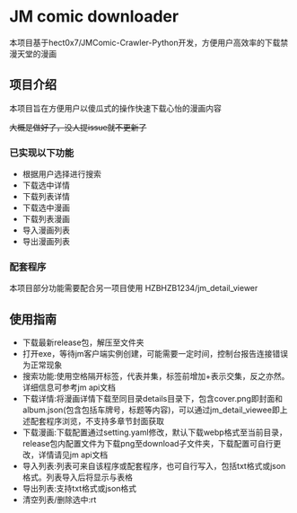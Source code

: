 # JM comic downloader
本项目基于hect0x7/JMComic-Crawler-Python开发，方便用户高效率的下载禁漫天堂的漫画    
## 项目介绍
本项目旨在方便用户以傻瓜式的操作快速下载心怡的漫画内容  

~~大概是做好了，没人提issue就不更新了~~  
### 已实现以下功能  
- 根据用户选择进行搜索  
- 下载选中详情  
- 下载列表详情  
- 下载选中漫画  
- 下载列表漫画  
- 导入漫画列表  
- 导出漫画列表  

### 配套程序  
本项目部分功能需要配合另一项目使用
HZBHZB1234/jm_detail_viewer
## 使用指南  

- 下载最新release包，解压至文件夹
- 打开exe，等待jm客户端实例创建，可能需要一定时间，控制台报告连接错误为正常现象
- 搜索功能:使用空格隔开标签，代表并集，标签前增加+表示交集，反之亦然。详细信息可参考jm api文档
- 下载详情:将漫画详情下载至同目录details目录下，包含cover.png即封面和album.json(包含包括车牌号，标题等内容)，可以通过jm_detail_viewee即上述配套程序浏览，不支持多章节封面获取
- 下载漫画:下载配置通过setting.yaml修改，默认下载webp格式至当前目录，release包内配置文件为下载png至download子文件夹，下载配置可自行更改，详情请见jm api文档
- 导入列表:列表可来自该程序或配套程序，也可自行写入，包括txt格式或json格式。列表导入后将显示与表格
- 导出列表:支持txt格式或json格式
- 清空列表/删除选中:rt